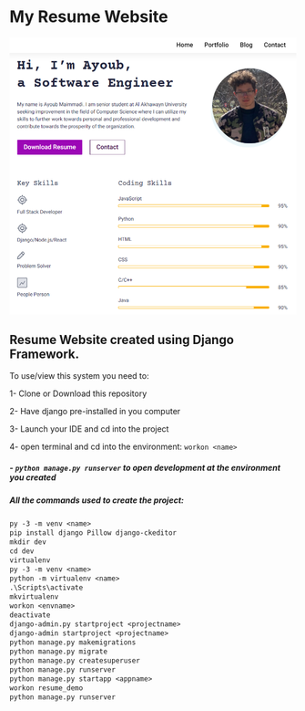 # My Resume Website

![](static/images/web.PNG)

## Resume Website created using Django Framework.

To use/view this system you need to:

1- Clone or Download this repository

2- Have django pre-installed in you computer

3- Launch your IDE and cd into the project

4- open terminal and cd into the environment: `workon <name>`

##### - `python manage.py runserver` to open development at the environment you created

##### All the commands used to create the project:

```
py -3 -m venv <name>
pip install django Pillow django-ckeditor
mkdir dev
cd dev
virtualenv
py -3 -m venv <name>
python -m virtualenv <name>
.\Scripts\activate
mkvirtualenv
workon <envname>
deactivate
django-admin.py startproject <projectname>
django-admin startproject <projectname>
python manage.py makemigrations
python manage.py migrate
python manage.py createsuperuser
python manage.py runserver
python manage.py startapp <appname>
workon resume_demo
python manage.py runserver
```
